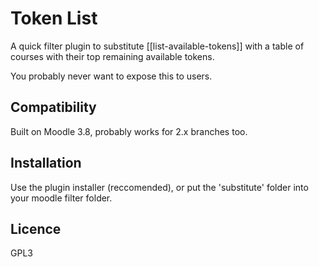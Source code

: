 # Token List

A quick filter plugin to substitute [[list-available-tokens]] with a table of courses with their top remaining available tokens.

You probably never want to expose this to users.

Compatibility
-------------

Built on Moodle 3.8, probably works for 2.x branches too.

Installation
------------

Use the plugin installer (reccomended), or put the 'substitute' folder into your moodle filter folder.

Licence
-------
GPL3